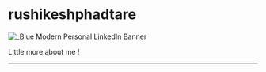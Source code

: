 # rushikeshphadtare
![_Blue Modern Personal LinkedIn Banner](https://github.com/Rushi0207/rushikeshphadtare/assets/113949814/f928dec5-1c41-4b85-9c31-e6fc959d6dd3)
 
 Little more about me ! 
 <hr>
